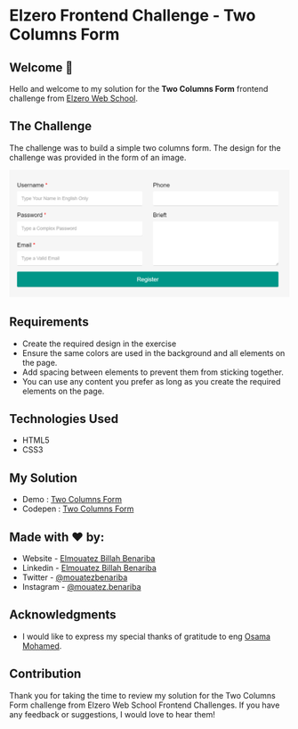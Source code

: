 # Elzero Frontend Challenge - Two Columns Form

## Welcome 👋

Hello and welcome to my solution for the **Two Columns Form** frontend challenge from [Elzero Web School](https://elzero.org/category/challenges/front-end-challenges/).

## The Challenge

The challenge was to build a simple two columns form. The design for the challenge was provided in the form of an image.

![Two Column Form](images/task-create-cool-form-two-columns.png)

## Requirements

- Create the required design in the exercise
- Ensure the same colors are used in the background and all elements on the page.
- Add spacing between elements to prevent them from sticking together.
- You can use any content you prefer as long as you create the required elements on the page.

## Technologies Used

- HTML5
- CSS3

## My Solution

- Demo : [Two Columns Form](https://mouatezbenariba.github.io/Elzero-Frontend-Challenges/two-columns-form/)
- Codepen : [Two Columns Form](https://codepen.io/mouatezbenariba/pen/qBJMYoK)

## Made with ❤ by:

- Website - [Elmouatez Billah Benariba](https://www.mouatezbenariba.me/)
- Linkedin - [Elmouatez Billah Benariba](https://www.linkedin.com/in/mouatezbenariba/)
- Twitter - [@mouatezbenariba](https://twitter.com/mouatezbenariba)
- Instagram - [@mouatez.benariba](https://www.instagram.com/mouatez.benariba/)

## Acknowledgments

- I would like to express my special thanks of gratitude to eng [Osama Mohamed](https://github.com/OsamaElzero).

## Contribution

Thank you for taking the time to review my solution for the Two Columns Form challenge from Elzero Web School Frontend Challenges. If you have any feedback or suggestions, I would love to hear them!
